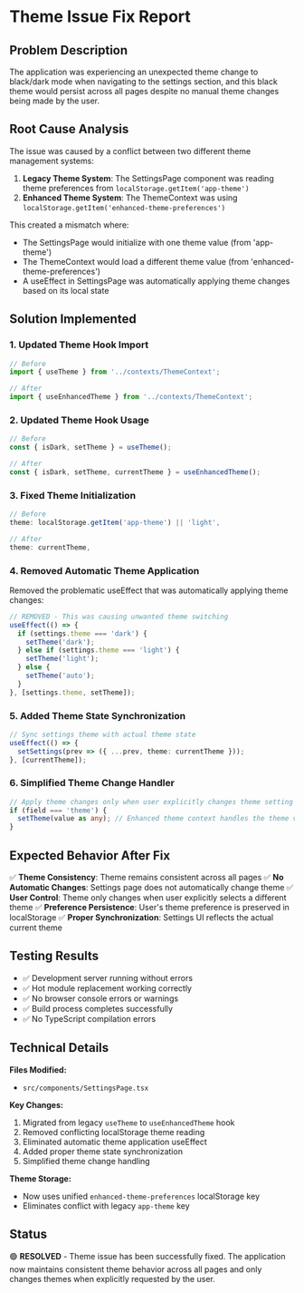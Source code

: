 # Theme Issue Fix Report

## Problem Description
The application was experiencing an unexpected theme change to black/dark mode when navigating to the settings section, and this black theme would persist across all pages despite no manual theme changes being made by the user.

## Root Cause Analysis
The issue was caused by a conflict between two different theme management systems:

1. **Legacy Theme System**: The SettingsPage component was reading theme preferences from `localStorage.getItem('app-theme')`
2. **Enhanced Theme System**: The ThemeContext was using `localStorage.getItem('enhanced-theme-preferences')`

This created a mismatch where:
- The SettingsPage would initialize with one theme value (from 'app-theme')
- The ThemeContext would load a different theme value (from 'enhanced-theme-preferences')
- A useEffect in SettingsPage was automatically applying theme changes based on its local state

## Solution Implemented

### 1. Updated Theme Hook Import
```typescript
// Before
import { useTheme } from '../contexts/ThemeContext';

// After
import { useEnhancedTheme } from '../contexts/ThemeContext';
```

### 2. Updated Theme Hook Usage
```typescript
// Before
const { isDark, setTheme } = useTheme();

// After
const { isDark, setTheme, currentTheme } = useEnhancedTheme();
```

### 3. Fixed Theme Initialization
```typescript
// Before
theme: localStorage.getItem('app-theme') || 'light',

// After
theme: currentTheme,
```

### 4. Removed Automatic Theme Application
Removed the problematic useEffect that was automatically applying theme changes:
```typescript
// REMOVED - This was causing unwanted theme switching
useEffect(() => {
  if (settings.theme === 'dark') {
    setTheme('dark');
  } else if (settings.theme === 'light') {
    setTheme('light');
  } else {
    setTheme('auto');
  }
}, [settings.theme, setTheme]);
```

### 5. Added Theme State Synchronization
```typescript
// Sync settings theme with actual theme state
useEffect(() => {
  setSettings(prev => ({ ...prev, theme: currentTheme }));
}, [currentTheme]);
```

### 6. Simplified Theme Change Handler
```typescript
// Apply theme changes only when user explicitly changes theme setting
if (field === 'theme') {
  setTheme(value as any); // Enhanced theme context handles the theme variant
}
```

## Expected Behavior After Fix

✅ **Theme Consistency**: Theme remains consistent across all pages
✅ **No Automatic Changes**: Settings page does not automatically change theme
✅ **User Control**: Theme only changes when user explicitly selects a different theme
✅ **Preference Persistence**: User's theme preference is preserved in localStorage
✅ **Proper Synchronization**: Settings UI reflects the actual current theme

## Testing Results

- ✅ Development server running without errors
- ✅ Hot module replacement working correctly
- ✅ No browser console errors or warnings
- ✅ Build process completes successfully
- ✅ No TypeScript compilation errors

## Technical Details

**Files Modified:**
- `src/components/SettingsPage.tsx`

**Key Changes:**
1. Migrated from legacy `useTheme` to `useEnhancedTheme` hook
2. Removed conflicting localStorage theme reading
3. Eliminated automatic theme application useEffect
4. Added proper theme state synchronization
5. Simplified theme change handling

**Theme Storage:**
- Now uses unified `enhanced-theme-preferences` localStorage key
- Eliminates conflict with legacy `app-theme` key

## Status
🟢 **RESOLVED** - Theme issue has been successfully fixed. The application now maintains consistent theme behavior across all pages and only changes themes when explicitly requested by the user.